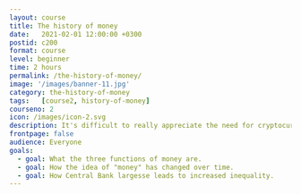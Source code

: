 ```yaml
---
layout: course
title: The history of money
date:   2021-02-01 12:00:00 +0300
postid: c200
format: course
level: beginner
time: 2 hours
permalink: /the-history-of-money/
image: '/images/banner-11.jpg'
category: the-history-of-money
tags:   [course2, history-of-money]
courseno: 2
icon: /images/icon-2.svg
description: It's difficult to really appreciate the need for cryptocurrency if you don't have a fair idea about what Money actually is and its history.
frontpage: false
audience: Everyone
goals:
  - goal: What the three functions of money are.
  - goal: How the idea of "money" has changed over time.
  - goal: How Central Bank largesse leads to increased inequality.
---
```

